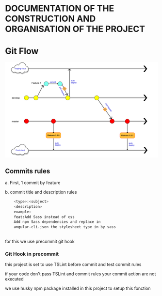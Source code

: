 # DOCUMENTATION OF THE CONSTRUCTION 	AND ORGANISATION OF THE PROJECT

# Git Flow

![](img/gitflow.png)

## Commits rules
a. First, 1 commit by feature

b. commit title and description rules  
```sh
    <type>:<subject>
    <description>
    example:
    feat:Add Sass instead of css
    Add npm Sass dependencies and replace in 
    angular-cli.json the stylesheet type in by sass
    
 ```
 
   for this we use precommit git hook
   
   ### Git Hook in precommit
   
   this project is set to use TSLint before commit and test commit rules
   
   if your code don't pass TSLint and commit rules your commit action are not executed
   
   we use husky npm package installed in this project to setup this fonction
   
   


